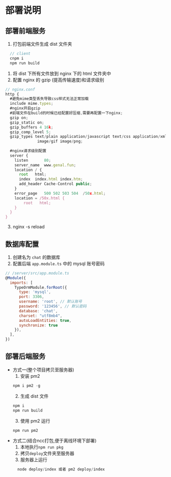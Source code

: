 # 部署说明
## 部署前端服务
1. 打包前端文件生成 dist 文件夹
```js
  // client
  cnpm i
  npm run build
```
1. 将 dist 下所有文件放到 nginx 下的 html 文件夹中
2. 配置 nginx 的 gzip (提高传输速度)和请求级别
```js
// nginx.conf
http {
  #避免mime类型丢失导致css样式无法正常加载
  include mime.types;
  #nginx开启gzip
  #前端文件在build的时候已经配置好压缩,需要再配置一下nginx;
  gzip on; 
  gzip_static on;
  gzip_buffers 4 16k;
  gzip_comp_level 5;
  gzip_types text/plain application/javascript text/css application/xml text/javascript application/x-httpd-php image/jpeg 
              image/gif image/png;
  
  #nginx请求级别配置
  server {
    listen       80;
    server_name  www.genal.fun;
    location / {
      root   html;
      index  index.html index.htm;
      add_header Cache-Control public;
    }
    error_page   500 502 503 504  /50x.html;
    location = /50x.html {
        root   html;
    }
  }  
}
```
3. nginx -s reload

## 数据库配置
1. 创建名为 `chat` 的数据库
2. 配置后端 `app.module.ts` 中的 mysql 账号密码
```js
// /server/src/app.module.ts
@Module({
  imports: [
    TypeOrmModule.forRoot({
      type: 'mysql',
      port: 3306,
      username: 'root', // 默认账号
      password: '123456', // 默认密码
      database: 'chat',
      charset: "utf8mb4",
      autoLoadEntities: true,
      synchronize: true
    }),
  ],
})
```

## 部署后端服务
- 方式一(整个项目拷贝至服务器)
  1. 安装 pm2
  ```js
  npm i pm2 -g
  ```
  2. 生成 dist 文件
  ```js
  npm i
  npm run build
  ```
  3. 使用 pm2 运行
  ```js
  npm run pm2
  ```
- 方式二(结合ncc打包,便于离线环境下部署)
  1. 本地执行`npm run pkg`
  2. 拷贝`deploy`文件夹至服务器
  3. 服务器上运行
  ```js
    node deploy/index 或者 pm2 deploy/index
  ```